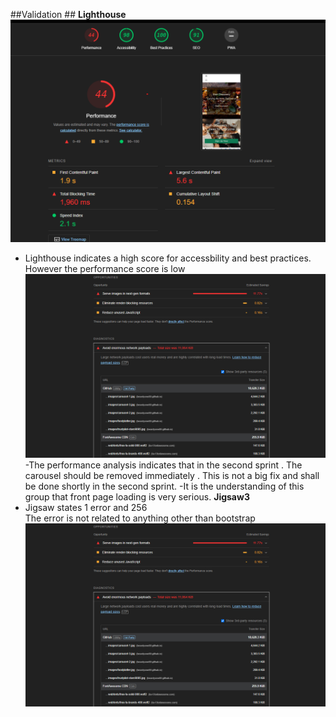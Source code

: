 ##Validation ##
**Lighthouse**
![Local Image](assets/images/readme-images/UserStory1/validators/Lighthouse.png)
- Lighthouse indicates a high score for accessbility and best practices. However the performance score is low 
![Local Image](assets/images/readme-images/UserStory1/validators/Lighthouse%20performance.png)
-The performance analysis indicates that in the second sprint . The carousel should be removed immediately . This is not a big fix and shall be done shortly in the second sprint. 
-It is the understanding of this group that front page loading is very serious. 
**Jigsaw3** 
- Jigsaw states 1 error and 256  
The error is not related to anything other than bootstrap 
![Local Image](assets/images/readme-images/Jigsaw3.png)

